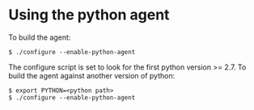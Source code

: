 <!--
SPDX-FileCopyrightText: 2015 Jonathan Rajotte <jonathan.rajotte-julien@efficios.com>

SPDX-License-Identifier: CC-BY-4.0
-->

# Using the python agent

To build the agent:

    $ ./configure --enable-python-agent

The configure script is set to look for the first python version >= 2.7.
To build the agent against another version of python:

    $ export PYTHON=<python path>
    $ ./configure --enable-python-agent
